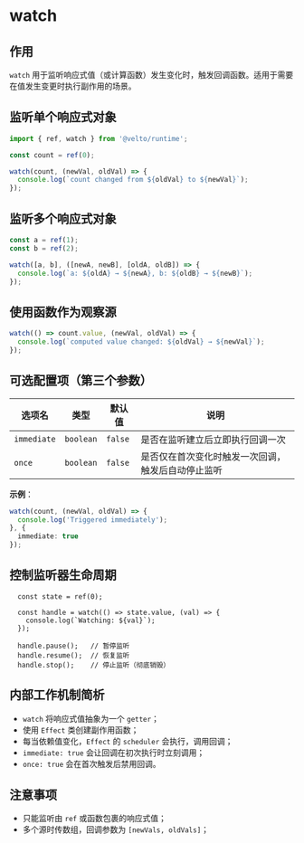 

# watch

## 作用

`watch` 用于监听响应式值（或计算函数）发生变化时，触发回调函数。适用于需要在值发生变更时执行副作用的场景。

## 监听单个响应式对象

```ts
import { ref, watch } from '@velto/runtime';

const count = ref(0);

watch(count, (newVal, oldVal) => {
  console.log(`count changed from ${oldVal} to ${newVal}`);
});
```

## 监听多个响应式对象

```ts
const a = ref(1);
const b = ref(2);

watch([a, b], ([newA, newB], [oldA, oldB]) => {
  console.log(`a: ${oldA} → ${newA}, b: ${oldB} → ${newB}`);
});
```

## 使用函数作为观察源

```ts
watch(() => count.value, (newVal, oldVal) => {
  console.log(`computed value changed: ${oldVal} → ${newVal}`);
});
```

## 可选配置项（第三个参数）

| 选项名         | 类型        | 默认值     | 说明                        |
| ----------- | --------- | ------- | ------------------------- |
| `immediate` | `boolean` | `false` | 是否在监听建立后立即执行回调一次          |
| `once`      | `boolean` | `false` | 是否仅在首次变化时触发一次回调，触发后自动停止监听 |

**示例**：

```ts
watch(count, (newVal, oldVal) => {
  console.log('Triggered immediately');
}, {
  immediate: true
});
```

## 控制监听器生命周期
```
  const state = ref(0);

  const handle = watch(() => state.value, (val) => {
    console.log(`Watching: ${val}`);
  });

  handle.pause();   // 暂停监听
  handle.resume();  // 恢复监听
  handle.stop();    // 停止监听（彻底销毁）
```

## 内部工作机制简析

* `watch` 将响应式值抽象为一个 `getter`；
* 使用 `Effect` 类创建副作用函数；
* 每当依赖值变化，`Effect` 的 `scheduler` 会执行，调用回调；
* `immediate: true` 会让回调在初次执行时立刻调用；
* `once: true` 会在首次触发后禁用回调。

## 注意事项

* 只能监听由 `ref` 或函数包裹的响应式值；
* 多个源时传数组，回调参数为 `[newVals, oldVals]`；
